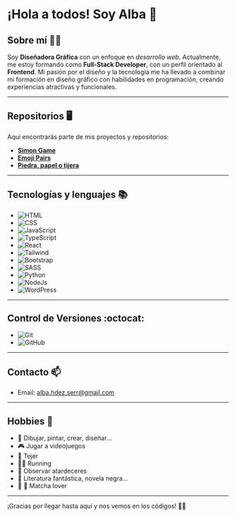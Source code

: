 # ¡Hola a todos! Soy Alba 👋

## Sobre mí 👩‍💻
Soy **Diseñadora Gráfica** con un enfoque en *desarrollo web*. Actualmente, me estoy formando como **Full-Stack Developer**, con un perfil orientado al **Frontend**. Mi pasión por el diseño y la tecnología me ha llevado a combinar mi formación en diseño gráfico con habilidades en programación, creando experiencias atractivas y funcionales.

---

## Repositorios 🖥️
Aquí encontrarás parte de mis proyectos y repositorios:

- **[Simon Game](https://albahdezs.github.io/Simon-js-game/)**
- **[Emoji Pairs](https://albahdezs.github.io/emojis-pairs/)**
- **[Piedra, papel o tijera](https://albahdezs.github.io/piedra-papel-tijera/)**

---

## Tecnologías y lenguajes 📚
- ![HTML](https://img.shields.io/badge/HTML-E34F26?style=flat-square&logo=html5&logoColor=white)
- ![CSS](https://img.shields.io/badge/CSS-1572B6?style=flat-square&logo=css3&logoColor=white)
- ![JavaScript](https://img.shields.io/badge/JavaScript-F7DF1E?style=flat-square&logo=javascript&logoColor=black)
- ![TypeScript](https://img.shields.io/badge/TypeScript-%23007ACC?style=flat-square&logo=typescript&logoColor=white)
- ![React](https://img.shields.io/badge/React-61DAFB?style=flat-square&logo=react&logoColor=white)
- ![Tailwind](https://img.shields.io/badge/Tailwind-61DAFB?style=flat-square&logo=tailwindcss&logoColor=white)
- ![Bootstrap](https://img.shields.io/badge/Bootstrap-7952B3?style=flat-square&logo=bootstrap&logoColor=white)
- ![SASS](https://img.shields.io/badge/SASS-CC6699?style=flat-square&logo=sass&logoColor=white)
- ![Python](https://img.shields.io/badge/Python-3776AB?style=flat-square&logo=python&logoColor=white)
- ![NodeJs](https://img.shields.io/badge/NodeJs-339933?style=flat-square&logo=nodedotjs&logoColor=white)
- ![WordPress](https://img.shields.io/badge/WordPress-2175B9?style=flat-square&logo=wordpress&logoColor=white)

---

## Control de Versiones :octocat:
- ![Git](https://img.shields.io/badge/Git-%23F1502F?style=flat-square&logo=git&logoColor=white)
- ![GitHub](https://img.shields.io/badge/GitHub-%23121011?style=flat-square&logo=github)

---

## Contacto 📫
- Email: alba.hdez.serr@gmail.com

---

## Hobbies :dart:
- :art: Dibujar, pintar, crear, diseñar...
- 🎮 Jugar a videojuegos
- 🧶 Tejer
- 🏃‍♀️ Running
- :city_sunset: Observar atardeceres
- :open_book: Literatura fantástica, novela negra...
- :tea: 🍃 Matcha lover

---

¡Gracias por llegar hasta aquí y nos vemos en los códigos! 👩‍💻

